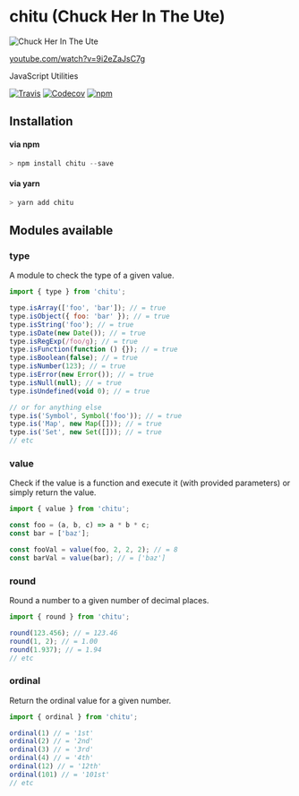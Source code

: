 # chitu (Chuck Her In The Ute)

![Chuck Her In The Ute](https://cloud.githubusercontent.com/assets/1801923/15432591/ce7337fc-1ea6-11e6-86d0-c796891bb04b.png)

[youtube.com/watch?v=9i2eZaJsC7g](https://www.youtube.com/watch?v=9i2eZaJsC7g)

JavaScript Utilities

[![Travis](https://img.shields.io/travis/tymondesigns/chitu.svg?style=for-the-badge)](https://travis-ci.org/tymondesigns/chitu)
[![Codecov](https://img.shields.io/codecov/c/github/tymondesigns/chitu.svg?style=for-the-badge)](https://codecov.io/gh/tymondesigns/chitu)
[![npm](https://img.shields.io/npm/v/chitu.svg?maxAge=2592000&style=for-the-badge)](https://www.npmjs.com/package/chitu)

## Installation

#### via npm
```js
> npm install chitu --save
```

#### via yarn
```js
> yarn add chitu
```

## Modules available

### type
A module to check the type of a given value.

```js
import { type } from 'chitu';

type.isArray(['foo', 'bar']); // = true
type.isObject({ foo: 'bar' }); // = true
type.isString('foo'); // = true
type.isDate(new Date()); // = true
type.isRegExp(/foo/g); // = true
type.isFunction(function () {}); // = true
type.isBoolean(false); // = true
type.isNumber(123); // = true
type.isError(new Error()); // = true
type.isNull(null); // = true
type.isUndefined(void 0); // = true

// or for anything else
type.is('Symbol', Symbol('foo')); // = true
type.is('Map', new Map([])); // = true
type.is('Set', new Set([])); // = true
// etc
```

### value

Check if the value is a function and execute it (with provided parameters) or simply return the value.

```js
import { value } from 'chitu';

const foo = (a, b, c) => a * b * c;
const bar = ['baz'];

const fooVal = value(foo, 2, 2, 2); // = 8
const barVal = value(bar); // = ['baz']
```

### round

Round a number to a given number of decimal places.

```js
import { round } from 'chitu';

round(123.456); // = 123.46
round(1, 2); // = 1.00
round(1.937); // = 1.94
// etc
```

### ordinal

Return the ordinal value for a given number.

```js
import { ordinal } from 'chitu';

ordinal(1) // = '1st'
ordinal(2) // = '2nd'
ordinal(3) // = '3rd'
ordinal(4) // = '4th'
ordinal(12) // = '12th'
ordinal(101) // = '101st'
// etc
```

